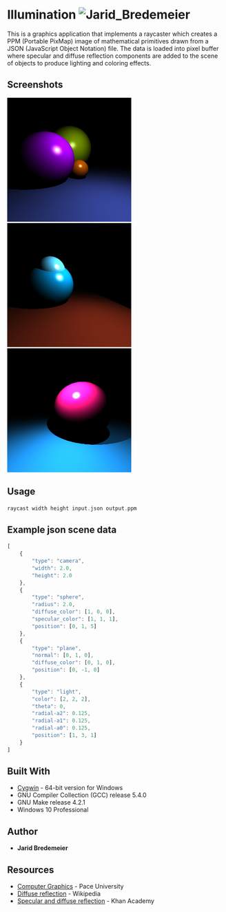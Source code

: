# Illumination ![Jarid_Bredemeier](https://img.shields.io/badge/build-passing-green.svg?style=flat-plastic)
This is a graphics application that implements a raycaster which creates a PPM (Portable PixMap) image of mathematical primitives drawn from a JSON (JavaScript Object Notation) file. The data is loaded into pixel buffer where specular and diffuse reflection components are added to the scene of objects to produce lighting and coloring effects.
 
## Screenshots
<img src="https://github.com/jbredeme/Illumination/blob/master/example/png/example01.png" width="288"> <img src="https://github.com/jbredeme/Illumination/blob/master/example/png/example02.png" width="288"> <img src="https://github.com/jbredeme/Illumination/blob/master/example/png/example03.png" width="288">

## Usage
```c
raycast width height input.json output.ppm
```

## Example json scene data
```javascript
[
	{
		"type": "camera",
		"width": 2.0,
		"height": 2.0
	},
	{
		"type": "sphere",
		"radius": 2.0,
		"diffuse_color": [1, 0, 0],
		"specular_color": [1, 1, 1],
		"position": [0, 1, 5]
	},
	{
		"type": "plane",
		"normal": [0, 1, 0],
		"diffuse_color": [0, 1, 0],
		"position": [0, -1, 0]
	},
	{
		"type": "light",
		"color": [2, 2, 2],
		"theta": 0,
		"radial-a2": 0.125,
		"radial-a1": 0.125,
		"radial-a0": 0.125,
		"position": [1, 3, 1]
	}
]
```
## Built With
* [Cygwin](https://cygwin.com/index.html) - 64-bit version for Windows
* GNU Compiler Collection (GCC) release 5.4.0
* GNU Make release 4.2.1
* Windows 10 Professional

## Author
* **Jarid Bredemeier**

## Resources
* [Computer Graphics] - Pace University 
* [Diffuse reflection] - Wikipedia
* [Specular and diffuse reflection] - Khan Academy

[Computer Graphics]: http://www.siggraph.org/education/materials/HyperGraph/raytrace/rtinter0.htm
[Diffuse reflection]: https://en.wikipedia.org/wiki/Diffuse_reflection
[Specular and diffuse reflection]: https://www.khanacademy.org/science/physics/geometric-optics/reflection-refraction/v/specular-and-diffuse-reflection
